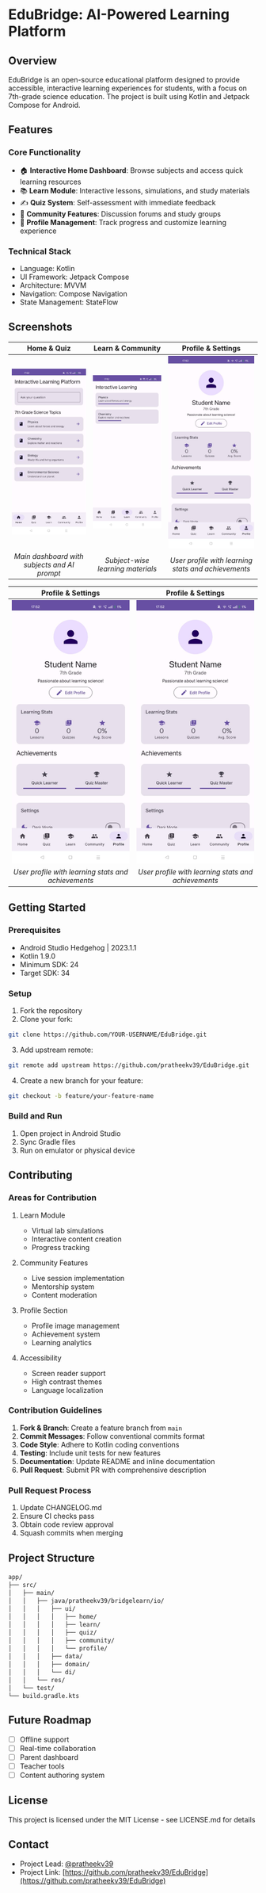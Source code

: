 # EduBridge: AI-Powered Learning Platform

## Overview
EduBridge is an open-source educational platform designed to provide accessible, interactive learning experiences for students, with a focus on 7th-grade science education. The project is built using Kotlin and Jetpack Compose for Android.

## Features

### Core Functionality
- 🏠 **Interactive Home Dashboard**: Browse subjects and access quick learning resources
- 📚 **Learn Module**: Interactive lessons, simulations, and study materials
- ✍️ **Quiz System**: Self-assessment with immediate feedback
- 👥 **Community Features**: Discussion forums and study groups
- 👤 **Profile Management**: Track progress and customize learning experience

### Technical Stack
- Language: Kotlin
- UI Framework: Jetpack Compose
- Architecture: MVVM
- Navigation: Compose Navigation
- State Management: StateFlow

## Screenshots

| Home & Quiz | Learn & Community | Profile & Settings |
|:----------:|:----------------:|:-----------------:|
| <img src="screenshots/home.png" width="250"/> | <img src="screenshots/learn.png" width="250"/> |<img src="screenshots/profile.png" width="250"/> |
| *Main dashboard with subjects and AI prompt* | *Subject-wise learning materials* |*User profile with learning stats and achievements*

| Profile & Settings | Profile & Settings |
|:-----------------:|:-----------------:|
| <img src="screenshots/profile.png" width="250"/> |<img src="screenshots/profile.png" width="250"/> |
| *User profile with learning stats and achievements* | *User profile with learning stats and achievements* |

## Getting Started

### Prerequisites
- Android Studio Hedgehog | 2023.1.1
- Kotlin 1.9.0
- Minimum SDK: 24
- Target SDK: 34

### Setup
1. Fork the repository
2. Clone your fork:
```bash
git clone https://github.com/YOUR-USERNAME/EduBridge.git
```
3. Add upstream remote:
```bash
git remote add upstream https://github.com/pratheekv39/EduBridge.git
```
4. Create a new branch for your feature:
```bash
git checkout -b feature/your-feature-name
```

### Build and Run
1. Open project in Android Studio
2. Sync Gradle files
3. Run on emulator or physical device

## Contributing

### Areas for Contribution
1. Learn Module
   - Virtual lab simulations
   - Interactive content creation
   - Progress tracking

2. Community Features
   - Live session implementation
   - Mentorship system
   - Content moderation

3. Profile Section
   - Profile image management
   - Achievement system
   - Learning analytics

4. Accessibility
   - Screen reader support
   - High contrast themes
   - Language localization

### Contribution Guidelines
1. **Fork & Branch**: Create a feature branch from `main`
2. **Commit Messages**: Follow conventional commits format
3. **Code Style**: Adhere to Kotlin coding conventions
4. **Testing**: Include unit tests for new features
5. **Documentation**: Update README and inline documentation
6. **Pull Request**: Submit PR with comprehensive description

### Pull Request Process
1. Update CHANGELOG.md
2. Ensure CI checks pass
3. Obtain code review approval
4. Squash commits when merging

## Project Structure
```
app/
├── src/
│   ├── main/
│   │   ├── java/pratheekv39/bridgelearn/io/
│   │   │   ├── ui/
│   │   │   │   ├── home/
│   │   │   │   ├── learn/
│   │   │   │   ├── quiz/
│   │   │   │   ├── community/
│   │   │   │   └── profile/
│   │   │   ├── data/
│   │   │   ├── domain/
│   │   │   └── di/
│   │   └── res/
│   └── test/
└── build.gradle.kts
```

## Future Roadmap
- [ ] Offline support
- [ ] Real-time collaboration
- [ ] Parent dashboard
- [ ] Teacher tools
- [ ] Content authoring system

## License
This project is licensed under the MIT License - see LICENSE.md for details

## Contact
- Project Lead: [@pratheekv39](https://github.com/pratheekv39)
- Project Link: [https://github.com/pratheekv39/EduBridge](https://github.com/pratheekv39/EduBridge)
